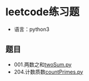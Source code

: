 # leetcode练习题
- 语言：python3

## 题目
- 001.两数之和[twoSum.py](https://github.com/FlyingFishPeng/leetcode/blob/master/twoSum.py)
- 204.计数质数[countPrimes.py](https://github.com/FlyingFishPeng/leetcode/blob/master/countPrimes.py)
